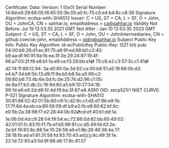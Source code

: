 Certificate:
    Data:
        Version: 1 (0x0)
        Serial Number:
            14:8d:e0:29:68:05:f6:65:50:3b:05:a0:fc:75:c0:e4:b4:8c:c8:36
        Signature Algorithm: ecdsa-with-SHA512
        Issuer: C = US, ST = CA, L = SF, O = John, OU = JohnCA, CN = sahhar.io, emailAddress = ca@sahhar.io
        Validity
            Not Before: Jul 19 12:53:35 2021 GMT
            Not After : Jan 10 12:53:35 2023 GMT
        Subject: C = US, ST = CA, L = SF, O = John, OU = JohnIntermediaries, CN = github.com/ok-john, emailAddress = stdin@sahhar.io
        Subject Public Key Info:
            Public Key Algorithm: id-ecPublicKey
                Public-Key: (521 bit)
                pub:
                    04:00:b6:26:d1:ec:81:75:a8:9f:ed:88:b0:c2:40:
                    b9:aa:df:90:91:6a:fb:ea:3f:3e:29:24:87:19:4f:
                    66:a7:03:2f:f8:e8:b1:1a:e9:ce:f3:26:bb:e1:cd:
                    75:c6:e2:c3:57:3c:c1:41:cd:d2:14:1f:89:f2:94:
                    3a:d0:60:0a:3d:82:ca:00:b6:51:a5:18:66:0b:d3:
                    e4:b7:3d:b6:5b:13:d9:f1:9a:b5:b8:5e:a5:66:c2:
                    09:80:b6:73:4b:6e:0d:fc:0e:25:74:d2:96:c1:05:
                    de:8a:f7:b2:db:2c:18:9d:80:a5:b9:10:27:54:18:
                    99:1d:e6:e6:2d:d8:5f:4d:f9:ba:3f:67:e8
                ASN1 OID: secp521r1
                NIST CURVE: P-521
    Signature Algorithm: ecdsa-with-SHA512
         30:81:88:02:42:01:5b:80:c9:1c:d2:9c:c1:d5:d7:8b:e9:1b:
         17:7f:6d:4a:eb:ca:89:56:09:df:b9:e2:fb:e8:60:62:bf:9c:
         e0:5b:2a:38:98:f7:e2:28:44:0b:92:cd:cd:ef:40:b1:dd:1a:
         1e:06:0d:4d:c9:28:04:f9:54:ec:72:86:0d:82:bb:60:49:02:
         42:01:01:fc:83:f0:f1:7b:ef:b5:96:91:cc:d5:49:fd:d3:2e:
         2e:bf:19:83:8c:88:5e:10:26:56:a9:e1:8b:26:46:38:4e:17:
         28:18:fb:ad:e1:81:31:59:fd:93:70:43:ad:de:4c:49:3f:1e:
         22:1d:72:93:a3:5d:9f:98:d6:17:8c:81:57
